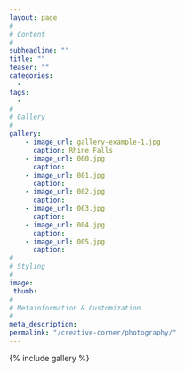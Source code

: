 ```yaml
---
layout: page
#
# Content
#
subheadline: ""
title: ""
teaser: ""
categories:
  -
tags:
  -
#
# Gallery
#
gallery:
    - image_url: gallery-example-1.jpg
      caption: Rhine Falls
    - image_url: 000.jpg
      caption: 
    - image_url: 001.jpg
      caption: 
    - image_url: 002.jpg
      caption: 
    - image_url: 003.jpg
      caption: 
    - image_url: 004.jpg
      caption: 
    - image_url: 005.jpg
      caption: 
#
# Styling
#
image:
 thumb:
#
# Metainformation & Customization
#
meta_description:
permalink: "/creative-corner/photography/"
---
```


{% include gallery %}
